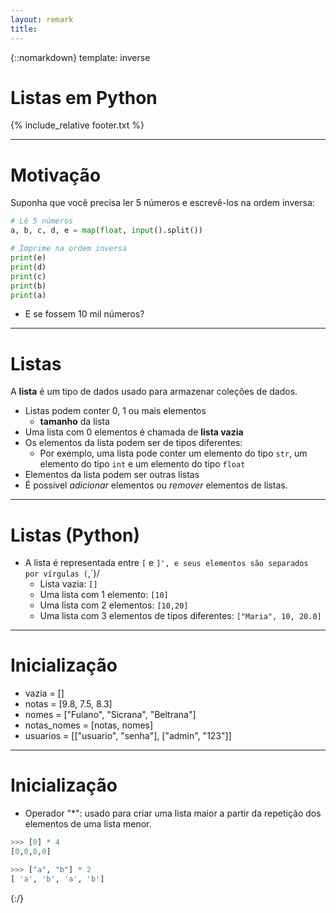 ```yaml
---
layout: remark
title:
---
```


{::nomarkdown}
template: inverse

# Listas em Python

{% include_relative footer.txt %}

---

# Motivação

Suponha que você precisa ler 5 números e escrevê-los na ordem inversa:

```python
# Lê 5 números
a, b, c, d, e = map(float, input().split())

# Imprime na ordem inversa
print(e)
print(d)
print(c)
print(b)
print(a)
```
- E se fossem 10 mil números?

---

# Listas

A **lista** é um tipo de dados usado para armazenar coleções de dados.

- Listas podem conter 0, 1 ou mais elementos
   - **tamanho** da lista
- Uma lista com 0 elementos é chamada de **lista vazia**
- Os elementos da lista podem ser de tipos diferentes:
   - Por exemplo, uma lista pode conter um elemento do tipo `str`, um elemento do tipo `int` e um elemento do tipo `float` 
- Elementos da lista podem ser outras listas
- É possível *adicionar* elementos ou *remover* elementos de listas.

---

# Listas (Python)

- A lista é representada entre `[` e `]', e seus elementos são separados por vírgulas (`,`)/
   - Lista vazia: `[]`
   - Uma lista com 1 elemento: `[10]`
   - Uma lista com 2 elementos: `[10,20]`
   - Uma lista com 3 elementos de tipos diferentes: `["Maria", 10, 20.0]`

---

# Inicialização 

- vazia = []
- notas = [9.8, 7.5, 8.3]
- nomes = ["Fulano", "Sicrana", "Beltrana"]
- notas_nomes = [notas, nomes]
- usuarios = [["usuario", "senha"], ["admin", "123"]]

--- 

# Inicialização
 
- Operador "*":  usado para criar uma lista maior a partir da repetição dos elementos de uma lista menor.

```python
>>> [0] * 4
[0,0,0,0]

>>> ["a", "b"] * 2
[ 'a', 'b', 'a', 'b']
```

{:/}




